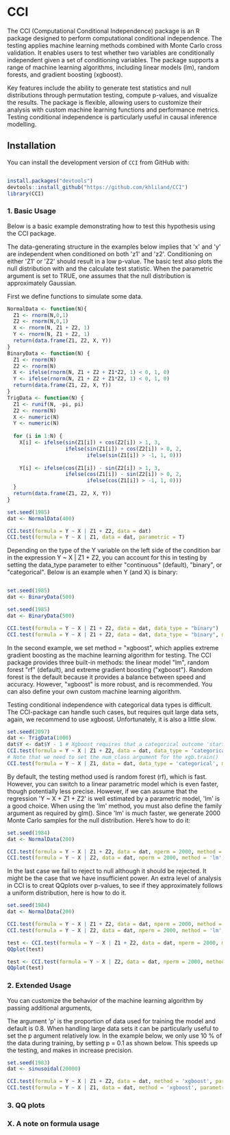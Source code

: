 # CCI
The CCI (Computational Conditional Independence) package is an R package designed to perform computational conditional independence. The testing applies machine learning methods combined with Monte Carlo cross validation. It enables users to test whether two variables are conditionally independent given a set of conditioning variables. The package supports a range of machine learning algorithms, including linear models (lm), random forests, and gradient boosting (xgboost). 

Key features include the ability to generate test statistics and null distributions through permutation testing, compute p-values, and visualize the results. The package is flexible, allowing users to customize their analysis with custom machine learning functions and performance metrics. Testing conditional independence is particularly useful in causal inference modelling. 

## Installation

You can install the development version of `CCI` from GitHub with:

```r

install.packages("devtools") 
devtools::install_github("https://github.com/khliland/CCI")
library(CCI)
```

### 1. Basic Usage

Below is a basic example demonstrating how to test this hypothesis using the CCI package.

The data-generating structure in the examples below implies that 'x' and 'y' are independent when conditioned on both 'z1' and 'z2'. Conditioning on either 'Z1' or 'Z2' should result in a low p-value. The basic test also plots the null distribution with and the calculate test statistic. When the parametric argument is set to TRUE, one assumes that the null distribution is approximately Gaussian. 

First we define functions to simulate some data.
```r
NormalData <- function(N){
  Z1 <- rnorm(N,0,1)
  Z2 <- rnorm(N,0,1)
  X <- rnorm(N, Z1 + Z2, 1)
  Y <- rnorm(N, Z1 + Z2, 1)
  return(data.frame(Z1, Z2, X, Y))
}
BinaryData <- function(N) {
  Z1 <- rnorm(N)
  Z2 <- rnorm(N)
  X <- ifelse(rnorm(N, Z1 + Z2 + Z1*Z2, 1) < 0, 1, 0)
  Y <- ifelse(rnorm(N, Z1 + Z2 + Z1*Z2, 1) < 0, 1, 0)
  return(data.frame(Z1, Z2, X, Y))
}
TrigData <- function(N) {
  Z1 <- runif(N, -pi, pi)
  Z2 <- rnorm(N)
  X <- numeric(N)
  Y <- numeric(N)
  
  for (i in 1:N) {
    X[i] <- ifelse(sin(Z1[i]) + cos(Z2[i]) > 1, 3,
                   ifelse(sin(Z1[i]) + cos(Z2[i]) > 0, 2,
                          ifelse(sin(Z1[i]) > -1, 1, 0)))
    
    Y[i] <- ifelse(cos(Z1[i]) - sin(Z2[i]) > 1, 3,
                   ifelse(cos(Z1[i]) - sin(Z2[i]) > 0, 2,
                          ifelse(cos(Z1[i]) > -1, 1, 0)))
  }
  return(data.frame(Z1, Z2, X, Y))
}
```
```r
set.seed(1985)
dat <- NormalData(400)

CCI.test(formula = Y ~ X | Z1 + Z2, data = dat)
CCI.test(formula = Y ~ X | Z1, data = dat, parametric = T)
```
Depending on the type of the Y variable on the left side of the condition bar in the expression Y ~ X | Z1 + Z2, you can account for this in testing by setting the data_type parameter to either "continuous" (default), "binary", or "categorical". Below is an example when Y (and X) is binary:

```r

set.seed(1985)
dat <- BinaryData(500)

set.seed(1985)
dat <- BinaryData(500)

CCI.test(formula = Y ~ X | Z1 + Z2, data = dat, data_type = "binary")
CCI.test(formula = Y ~ X | Z1 + Z2, data = dat, data_type = "binary", method = "xgboost")
```
In the second example, we set method = "xgboost", which applies extreme gradient boosting as the machine learning algorithm for testing. The CCI package provides three built-in methods: the linear model "lm", random forest "rf" (default), and extreme gradient boosting ("xgboost"). Random forest is the default because it provides a balance between speed and accuracy. However, "xgboost" is more robust, and is recommended. You can also define your own custom machine learning algorithm. 

Testing conditional independence with categorical data types is difficult. The CCI-package can handle such cases,  but requires quit large data sets, again, we recommend to use xgboost. Unfortunately, it is also a little slow.

```r
set.seed(2097)
dat <- TrigData(1000)
dat$Y <- dat$Y - 1 # Xgboost requires that a categorical outcome 'starts' on 0
CCI.test(formula = Y ~ X | Z1 + Z2, data = dat, data_type = 'categorical', method = "xgboost", num_class = 3)
# Note that we need to set the num_class argument for the xgb.train()
CCI.test(formula = Y ~ X | Z1, data = dat, data_type = 'categorical', method = "xgboost", num_class = 3)
```

By default, the testing method used is random forest (rf), which  is fast. However, you can switch to a linear parametric model which is even faster, though potentially less precise. However, if we can assume that the regression 'Y ~ X + Z1 + Z2' is well estimated by a parametric model, 'lm' is a good choice. When using the 'lm' method, you must also define the family argument as required by glm(). Since 'lm' is much faster, we generate 2000 Monte Carlo samples for the null distribution. Here’s how to do it:

```r
set.seed(1984)
dat <- NormalData(200)

CCI.test(formula = Y ~ X | Z1 + Z2, data = dat, nperm = 2000, method = 'lm', family = gaussian(), parametric = T)
CCI.test(formula = Y ~ X | Z2, data = dat, nperm = 2000, method = 'lm', family = gaussian(), parametric = T)

```
In the last case we fail to reject to null although it should be rejected. It might be the case that we have insufficient power. An extra level of analysis in CCI is to creat QQplots over p-values, to see if they approximately follows a uniform distribution, here is how to do it. 

```r
set.seed(1984)
dat <- NormalData(200)

CCI.test(formula = Y ~ X | Z1 + Z2, data = dat, nperm = 2000, method = 'lm', family = gaussian(), parametric = T)
CCI.test(formula = Y ~ X | Z2, data = dat, nperm = 2000, method = 'lm', family = gaussian(), parametric = T)

test <- CCI.test(formula = Y ~ X | Z1 + Z2, data = dat, nperm = 2000, method = 'lm', family = gaussian(), parametric = T, plot = F)
QQplot(test)

test <- CCI.test(formula = Y ~ X | Z2, data = dat, nperm = 2000, method = 'lm', family = gaussian(), parametric = T, plot = F)
QQplot(test)
```

### 2. Extended Usage

You can customize the behavior of the machine learning algorithm by passing additional arguments, 

The argument 'p' is the proportion of data used for training the model and default is 0.8. When handling large data sets it can be particularly useful to set the p argument relatively low. In the example below, we only use 10 % of the data during training, by setting p = 0.1 as shown below. This speeds up the testing, and makes in increase precision.
```r
set.seed(1983)
dat <- sinusoidal(20000)

CCI.test(formula = Y ~ X | Z1 + Z2, data = dat, method = 'xgboost', parametric = T, p = 0.1)
CCI.test(formula = Y ~ X | Z1, data = dat, method = 'xgboost', parametric = T, p = 0.1)
```
### 3. QQ plots

### X. A note on formula usage









